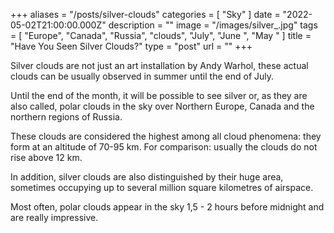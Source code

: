 +++
aliases = "/posts/silver-clouds"
categories = [ "Sky" ]
date = "2022-05-02T21:00:00.000Z"
description = ""
image = "/images/silver_.jpg"
tags = [
  "Europe",
  "Canada",
  "Russia",
  "clouds",
  "July",
  "June ",
  "May "
]
title = "Have You Seen Silver Clouds?"
type = "post"
url = ""
+++


Silver clouds are not just an art installation by Andy Warhol, these actual clouds can be usually observed in summer until the end of July.

Until the end of the month, it will be possible to see silver or, as they are also called, polar clouds in the sky over Northern Europe, Canada and the northern regions of Russia.

These clouds are considered the highest among all cloud phenomena: they form at an altitude of 70-95 km. For comparison: usually the clouds do not rise above 12 km.

In addition, silver clouds are also distinguished by their huge area, sometimes occupying up to several million square kilometres of airspace.

Most often, polar clouds appear in the sky 1,5 - 2 hours before midnight and are really impressive.
